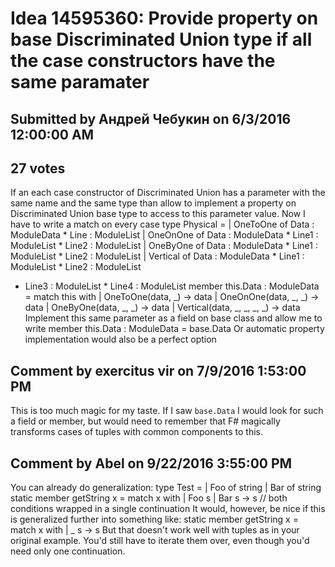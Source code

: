 # Idea 14595360: Provide property on base Discriminated Union type if all the case constructors have the same paramater

## Submitted by Андрей Чебукин on 6/3/2016 12:00:00 AM

## 27 votes

If an each case constructor of Discriminated Union has a parameter with the same name and the same type than allow to implement a property on Discriminated Union base type to access to this parameter value.
Now I have to write a match on every case
type Physical =
| OneToOne of Data : ModuleData * Line : ModuleList
| OneOnOne of Data : ModuleData * Line1 : ModuleList * Line2 : ModuleList
| OneByOne of Data : ModuleData * Line1 : ModuleList * Line2 : ModuleList
| Vertical of Data : ModuleData * Line1 : ModuleList * Line2 : ModuleList
* Line3 : ModuleList * Line4 : ModuleList
member this.Data : ModuleData = match this with
| OneToOne(data, _) -> data
| OneOnOne(data, _, _) -> data
| OneByOne(data, _, _) -> data
| Vertical(data, _, _, _, _) -> data
Implement this same parameter as a field on base class and allow me to write
member this.Data : ModuleData = base.Data
Or automatic property implementation would also be a perfect option


## Comment by exercitus vir on 7/9/2016 1:53:00 PM

This is too much magic for my taste. If I saw `base.Data` I would look for such a field or member, but would need to remember that F# magically transforms cases of tuples with common components to this.

## Comment by Abel on 9/22/2016 3:55:00 PM

You can already do generalization:
type Test =
    | Foo of string
    | Bar of string
static member getString x =
    match x with
    | Foo s
    | Bar s -> s // both conditions wrapped in a single continuation
It would, however, be nice if this is generalized further into something like:
static member getString x =
    match x with
    | _ s -> s
But that doesn't work well with tuples as in your original example. You'd still have to iterate them over, even though you'd need only one continuation.
